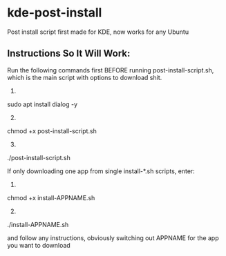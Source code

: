 # kde-post-install
Post install script first made for KDE, now works for any Ubuntu

## Instructions So It Will Work:
Run the following commands first BEFORE running post-install-script.sh, which is the main script with options to download shit. 

1.
sudo apt install dialog -y

2.
chmod +x post-install-script.sh

3.
./post-install-script.sh


If only downloading one app from single install-*.sh scripts, enter:

1.
chmod +x install-APPNAME.sh

2.
./install-APPNAME.sh


and follow any instructions, obviously switching out APPNAME for the app you want to download

